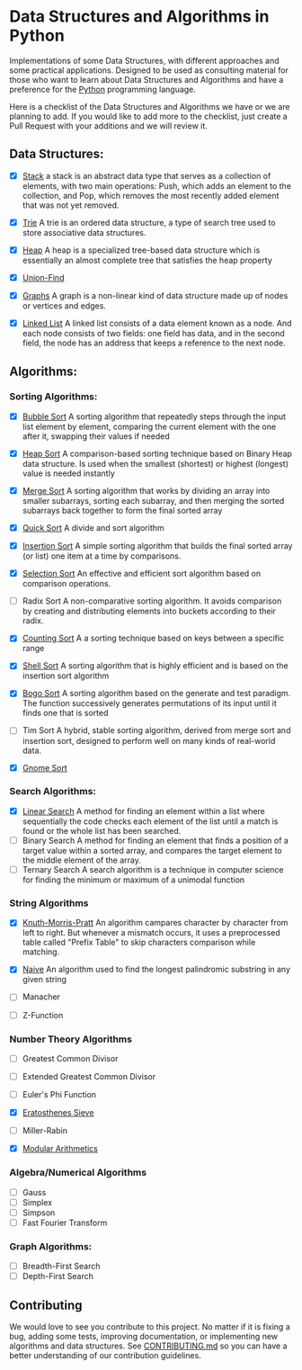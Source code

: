 # Data Structures and Algorithms in Python

Implementations of some Data Structures, with different approaches and some
practical applications. Designed to be used as consulting material for those who want to learn about Data Structures and Algorithms and have a preference for the [Python](https://www.python.org/) programming language.

Here is a checklist of the Data Structures and Algorithms we have or we are planning to add. If you would like to add more to the checklist, just create a Pull Request with your additions and we will review it.

## Data Structures:

- [x] [Stack](./data_structures/stack/implementation.py)
a stack is an abstract data type that serves as a collection of elements, with two main operations: Push, which adds an element to the collection, and Pop, which removes the most recently added element that was not yet removed.

- [x] [Trie](./data_structures/trie/implementation.py)
A trie is an ordered data structure, a type of search tree used to store associative data structures.

- [x] [Heap](./data_structures/heap/implementation.py)
A heap is a specialized tree-based data structure which is essentially an almost complete tree that satisfies the heap property

- [x] [Union-Find](./data_structures/union_find/implementation.py)

- [x] [Graphs](./data_structures/graphs/implementation.py)
A graph is a non-linear kind of data structure made up of nodes or vertices and edges.

- [x] [Linked List](./data_structures/linked_list/implementation.py)
A linked list consists of a data element known as a node. And each node consists of two fields: one field has data, and in the second field, the node has an address that keeps a reference to the next node.

## Algorithms:

### Sorting Algorithms:

- [x] [Bubble Sort](./algorithms/sorting/bubblesort.py)
A sorting algorithm that repeatedly steps through the input list element by element, comparing the current element with the one after it, swapping their values if needed

- [x] [Heap Sort](./algorithms/sorting/heapsort.py)
A comparison-based sorting technique based on Binary Heap data structure. Is used when the smallest (shortest) or highest (longest) value is needed instantly

- [x] [Merge Sort](./algorithms/sorting/mergesort.py)
A sorting algorithm that works by dividing an array into smaller subarrays, sorting each subarray, and then merging the sorted subarrays back together to form the final sorted array
 
- [x] [Quick Sort](./algorithms/sorting/quicksort.py)
A divide and sort algorithm

- [x] [Insertion Sort](./algorithms/sorting/insertionsort.py)
A simple sorting algorithm that builds the final sorted array (or list) one item at a time by comparisons.

- [x] [Selection Sort](./algorithms/sorting/selectionsort.py)
An effective and efficient sort algorithm based on comparison operations.

- [ ] Radix Sort
A non-comparative sorting algorithm. It avoids comparison by creating and distributing elements into buckets according to their radix.
- [x] [Counting Sort](./algorithms/sorting/counting_sort.py)
A a sorting technique based on keys between a specific range

- [x] [Shell Sort](./algorithms/sorting/shell_sort.py)
A sorting algorithm that is highly efficient and is based on the insertion sort algorithm

- [x] [Bogo Sort](./algorithms/sorting/bogo_sort.py)
A sorting algorithm based on the generate and test paradigm. The function successively generates permutations of its input until it finds one that is sorted

- [ ] Tim Sort
A hybrid, stable sorting algorithm, derived from merge sort and insertion sort, designed to perform well on many kinds of real-world data.

- [x] [Gnome Sort](./algorithms/sorting/gnome_sort.py)

### Search Algorithms:

- [x] [Linear Search](./algorithms/searching/linear_search.py)
A method for finding an element within a list where sequentially the code checks each element of the list until a match is found or the whole list has been searched.
- [ ] Binary Search
A method for finding an element that finds a position of a target value within a sorted array, and compares the target element to the middle element of the array.
- [ ] Ternary Search
A search algorithm is a technique in computer science for finding the minimum or maximum of a unimodal function

### String Algorithms

- [x] [Knuth-Morris-Pratt](./algorithms/strings/kmp.py)
An algorithm campares character by character from left to right. But whenever a mismatch occurs, it uses a preprocessed table called "Prefix Table" to skip characters comparison while matching.

- [x] [Naive](./algorithms/strings/naive.py)
An algorithm  used to find the longest palindromic substring in any given string

- [ ] Manacher
- [ ] Z-Function

### Number Theory Algorithms

- [ ] Greatest Common Divisor

- [ ] Extended Greatest Common Divisor
- [ ] Euler's Phi Function
- [x] [Eratosthenes Sieve](./algorithms/number_theory/eratosthenes_sieve.py)
- [ ] Miller-Rabin
- [x] [Modular Arithmetics](./algorithms/number_theory/modular_arithmetics.py)

### Algebra/Numerical Algorithms

- [ ] Gauss
- [ ] Simplex
- [ ] Simpson
- [ ] Fast Fourier Transform

### Graph Algorithms:

- [ ] Breadth-First Search
- [ ] Depth-First Search

## Contributing

We would love to see you contribute to this project. No matter if it is fixing a bug, adding some tests, improving documentation, or implementing new algorithms and data structures. See [CONTRIBUTING.md](./CONTRIBUTING.md) so you can have a better understanding of our contribution guidelines.
